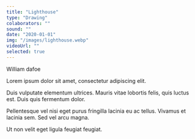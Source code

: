 ```yaml
---
title: "Lighthouse"
type: "Drawing"
colaborators: ""
sound: ""
date: "2020-01-01"
img: "/images/lighthouse.webp"
videoUrl: ""
selected: true
---
```


William dafoe

Lorem ipsum dolor sit amet, consectetur adipiscing elit.

Duis vulputate elementum ultrices. Mauris vitae lobortis felis, quis luctus est. Duis quis fermentum dolor. 

Pellentesque vel nisi eget purus fringilla lacinia eu ac tellus. Vivamus et lacinia sem. Sed vel arcu magna. 

Ut non velit eget ligula feugiat feugiat.